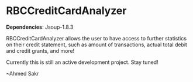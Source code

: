 RBCCreditCardAnalyzer
=====

**Dependencies**: Jsoup-1.8.3

RBCCreditCardAnalyzer allows the user to have access to further statistics on their credit statement, such as amount of transactions, actual total debit and credit grants, and more!

Currently this is still an active development project. Stay tuned!

~Ahmed Sakr